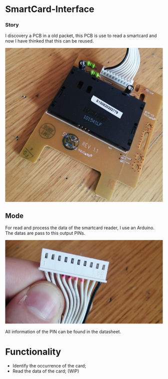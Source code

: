 # SmartCard-Interface

### Story
I discovery a PCB in a old packet, this PCB is use to read a smartcard and now I have thinked that this can be reused.

![Immagine 1](img/sopra.jpg)

## Mode
For read and process the data of the smartcard reader, I use an Arduino.
The datas are pass to this output PINs.

![Immagine 1](img/pin.jpg)

All information of the PIN can be found in the datasheet.

# Functionality
- Identify the occurrence of the card;
- Read the data of the card; (WIP)
